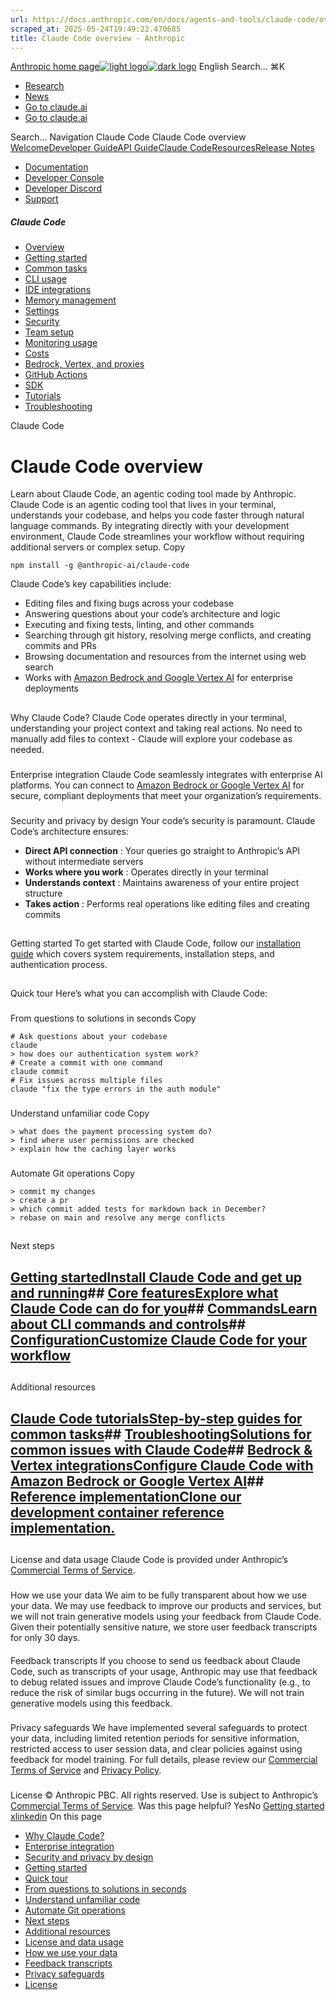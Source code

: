 ```yaml
---
url: https://docs.anthropic.com/en/docs/agents-and-tools/claude-code/overview
scraped_at: 2025-05-24T19:49:22.470685
title: Claude Code overview - Anthropic
---
```


[Anthropic home page![light logo](https://mintlify.s3.us-west-1.amazonaws.com/anthropic/logo/light.svg)![dark logo](https://mintlify.s3.us-west-1.amazonaws.com/anthropic/logo/dark.svg)](https://docs.anthropic.com/)
English
Search...
⌘K
  * [Research](https://www.anthropic.com/research)
  * [News](https://www.anthropic.com/news)
  * [Go to claude.ai](https://claude.ai/)
  * [Go to claude.ai](https://claude.ai/)


Search...
Navigation
Claude Code
Claude Code overview
[Welcome](https://docs.anthropic.com/en/home)[Developer Guide](https://docs.anthropic.com/en/docs/welcome)[API Guide](https://docs.anthropic.com/en/api/overview)[Claude Code](https://docs.anthropic.com/en/docs/claude-code/overview)[Resources](https://docs.anthropic.com/en/resources/overview)[Release Notes](https://docs.anthropic.com/en/release-notes/overview)
* [Documentation](https://docs.anthropic.com/en/home)
* [Developer Console](https://console.anthropic.com/)
* [Developer Discord](https://www.anthropic.com/discord)
* [Support](https://support.anthropic.com/)
##### Claude Code
  * [Overview](https://docs.anthropic.com/en/docs/claude-code/overview)
  * [Getting started](https://docs.anthropic.com/en/docs/claude-code/getting-started)
  * [Common tasks](https://docs.anthropic.com/en/docs/claude-code/common-tasks)
  * [CLI usage](https://docs.anthropic.com/en/docs/claude-code/cli-usage)
  * [IDE integrations](https://docs.anthropic.com/en/docs/claude-code/ide-integrations)
  * [Memory management](https://docs.anthropic.com/en/docs/claude-code/memory)
  * [Settings](https://docs.anthropic.com/en/docs/claude-code/settings)
  * [Security](https://docs.anthropic.com/en/docs/claude-code/security)
  * [Team setup](https://docs.anthropic.com/en/docs/claude-code/team)
  * [Monitoring usage](https://docs.anthropic.com/en/docs/claude-code/monitoring-usage)
  * [Costs](https://docs.anthropic.com/en/docs/claude-code/costs)
  * [Bedrock, Vertex, and proxies](https://docs.anthropic.com/en/docs/claude-code/bedrock-vertex-proxies)
  * [GitHub Actions](https://docs.anthropic.com/en/docs/claude-code/github-actions)
  * [SDK](https://docs.anthropic.com/en/docs/claude-code/sdk)
  * [Tutorials](https://docs.anthropic.com/en/docs/claude-code/tutorials)
  * [Troubleshooting](https://docs.anthropic.com/en/docs/claude-code/troubleshooting)


Claude Code
# Claude Code overview
Learn about Claude Code, an agentic coding tool made by Anthropic.
Claude Code is an agentic coding tool that lives in your terminal, understands your codebase, and helps you code faster through natural language commands. By integrating directly with your development environment, Claude Code streamlines your workflow without requiring additional servers or complex setup.
Copy
```
npm install -g @anthropic-ai/claude-code

```

Claude Code’s key capabilities include:
  * Editing files and fixing bugs across your codebase
  * Answering questions about your code’s architecture and logic
  * Executing and fixing tests, linting, and other commands
  * Searching through git history, resolving merge conflicts, and creating commits and PRs
  * Browsing documentation and resources from the internet using web search
  * Works with [Amazon Bedrock and Google Vertex AI](https://docs.anthropic.com/en/docs/claude-code/bedrock-vertex-proxies) for enterprise deployments


## 
[​](https://docs.anthropic.com/en/docs/claude-code/overview#why-claude-code%3F)
Why Claude Code?
Claude Code operates directly in your terminal, understanding your project context and taking real actions. No need to manually add files to context - Claude will explore your codebase as needed.
### 
[​](https://docs.anthropic.com/en/docs/claude-code/overview#enterprise-integration)
Enterprise integration
Claude Code seamlessly integrates with enterprise AI platforms. You can connect to [Amazon Bedrock or Google Vertex AI](https://docs.anthropic.com/en/docs/claude-code/bedrock-vertex-proxies) for secure, compliant deployments that meet your organization’s requirements.
### 
[​](https://docs.anthropic.com/en/docs/claude-code/overview#security-and-privacy-by-design)
Security and privacy by design
Your code’s security is paramount. Claude Code’s architecture ensures:
  * **Direct API connection** : Your queries go straight to Anthropic’s API without intermediate servers
  * **Works where you work** : Operates directly in your terminal
  * **Understands context** : Maintains awareness of your entire project structure
  * **Takes action** : Performs real operations like editing files and creating commits


## 
[​](https://docs.anthropic.com/en/docs/claude-code/overview#getting-started)
Getting started
To get started with Claude Code, follow our [installation guide](https://docs.anthropic.com/en/docs/claude-code/getting-started) which covers system requirements, installation steps, and authentication process.
## 
[​](https://docs.anthropic.com/en/docs/claude-code/overview#quick-tour)
Quick tour
Here’s what you can accomplish with Claude Code:
### 
[​](https://docs.anthropic.com/en/docs/claude-code/overview#from-questions-to-solutions-in-seconds)
From questions to solutions in seconds
Copy
```
# Ask questions about your codebase
claude
> how does our authentication system work?
# Create a commit with one command
claude commit
# Fix issues across multiple files
claude "fix the type errors in the auth module"

```

### 
[​](https://docs.anthropic.com/en/docs/claude-code/overview#understand-unfamiliar-code)
Understand unfamiliar code
Copy
```
> what does the payment processing system do?
> find where user permissions are checked
> explain how the caching layer works

```

### 
[​](https://docs.anthropic.com/en/docs/claude-code/overview#automate-git-operations)
Automate Git operations
Copy
```
> commit my changes
> create a pr
> which commit added tests for markdown back in December?
> rebase on main and resolve any merge conflicts

```

## 
[​](https://docs.anthropic.com/en/docs/claude-code/overview#next-steps)
Next steps
## [Getting startedInstall Claude Code and get up and running](https://docs.anthropic.com/en/docs/claude-code/getting-started)## [Core featuresExplore what Claude Code can do for you](https://docs.anthropic.com/en/docs/claude-code/common-tasks)## [CommandsLearn about CLI commands and controls](https://docs.anthropic.com/en/docs/claude-code/cli-usage)## [ConfigurationCustomize Claude Code for your workflow](https://docs.anthropic.com/en/docs/claude-code/settings)
## 
[​](https://docs.anthropic.com/en/docs/claude-code/overview#additional-resources)
Additional resources
## [Claude Code tutorialsStep-by-step guides for common tasks](https://docs.anthropic.com/en/docs/claude-code/tutorials)## [TroubleshootingSolutions for common issues with Claude Code](https://docs.anthropic.com/en/docs/claude-code/troubleshooting)## [Bedrock & Vertex integrationsConfigure Claude Code with Amazon Bedrock or Google Vertex AI](https://docs.anthropic.com/en/docs/claude-code/bedrock-vertex-proxies)## [Reference implementationClone our development container reference implementation.](https://github.com/anthropics/claude-code/tree/main/.devcontainer)
## 
[​](https://docs.anthropic.com/en/docs/claude-code/overview#license-and-data-usage)
License and data usage
Claude Code is provided under Anthropic’s [Commercial Terms of Service](https://www.anthropic.com/legal/commercial-terms).
### 
[​](https://docs.anthropic.com/en/docs/claude-code/overview#how-we-use-your-data)
How we use your data
We aim to be fully transparent about how we use your data. We may use feedback to improve our products and services, but we will not train generative models using your feedback from Claude Code. Given their potentially sensitive nature, we store user feedback transcripts for only 30 days.
#### 
[​](https://docs.anthropic.com/en/docs/claude-code/overview#feedback-transcripts)
Feedback transcripts
If you choose to send us feedback about Claude Code, such as transcripts of your usage, Anthropic may use that feedback to debug related issues and improve Claude Code’s functionality (e.g., to reduce the risk of similar bugs occurring in the future). We will not train generative models using this feedback.
### 
[​](https://docs.anthropic.com/en/docs/claude-code/overview#privacy-safeguards)
Privacy safeguards
We have implemented several safeguards to protect your data, including limited retention periods for sensitive information, restricted access to user session data, and clear policies against using feedback for model training.
For full details, please review our [Commercial Terms of Service](https://www.anthropic.com/legal/commercial-terms) and [Privacy Policy](https://www.anthropic.com/legal/privacy).
### 
[​](https://docs.anthropic.com/en/docs/claude-code/overview#license)
License
© Anthropic PBC. All rights reserved. Use is subject to Anthropic’s [Commercial Terms of Service](https://www.anthropic.com/legal/commercial-terms).
Was this page helpful?
YesNo
[Getting started](https://docs.anthropic.com/en/docs/claude-code/getting-started)
[x](https://x.com/AnthropicAI)[linkedin](https://www.linkedin.com/company/anthropicresearch)
On this page
  * [Why Claude Code?](https://docs.anthropic.com/en/docs/claude-code/overview#why-claude-code%3F)
  * [Enterprise integration](https://docs.anthropic.com/en/docs/claude-code/overview#enterprise-integration)
  * [Security and privacy by design](https://docs.anthropic.com/en/docs/claude-code/overview#security-and-privacy-by-design)
  * [Getting started](https://docs.anthropic.com/en/docs/claude-code/overview#getting-started)
  * [Quick tour](https://docs.anthropic.com/en/docs/claude-code/overview#quick-tour)
  * [From questions to solutions in seconds](https://docs.anthropic.com/en/docs/claude-code/overview#from-questions-to-solutions-in-seconds)
  * [Understand unfamiliar code](https://docs.anthropic.com/en/docs/claude-code/overview#understand-unfamiliar-code)
  * [Automate Git operations](https://docs.anthropic.com/en/docs/claude-code/overview#automate-git-operations)
  * [Next steps](https://docs.anthropic.com/en/docs/claude-code/overview#next-steps)
  * [Additional resources](https://docs.anthropic.com/en/docs/claude-code/overview#additional-resources)
  * [License and data usage](https://docs.anthropic.com/en/docs/claude-code/overview#license-and-data-usage)
  * [How we use your data](https://docs.anthropic.com/en/docs/claude-code/overview#how-we-use-your-data)
  * [Feedback transcripts](https://docs.anthropic.com/en/docs/claude-code/overview#feedback-transcripts)
  * [Privacy safeguards](https://docs.anthropic.com/en/docs/claude-code/overview#privacy-safeguards)
  * [License](https://docs.anthropic.com/en/docs/claude-code/overview#license)



